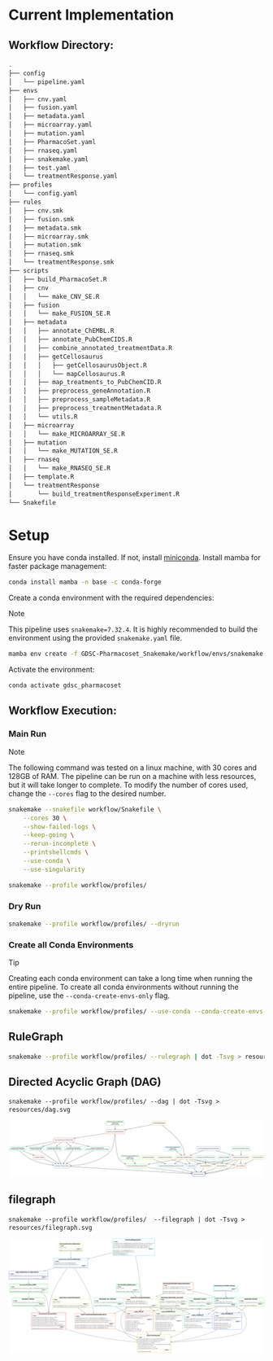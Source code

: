 
# Current Implementation


## Workflow Directory:

```bash
.
├── config
│   └── pipeline.yaml
├── envs
│   ├── cnv.yaml
│   ├── fusion.yaml
│   ├── metadata.yaml
│   ├── microarray.yaml
│   ├── mutation.yaml
│   ├── PharmacoSet.yaml
│   ├── rnaseq.yaml
│   ├── snakemake.yaml
│   ├── test.yaml
│   └── treatmentResponse.yaml
├── profiles
│   └── config.yaml
├── rules
│   ├── cnv.smk
│   ├── fusion.smk
│   ├── metadata.smk
│   ├── microarray.smk
│   ├── mutation.smk
│   ├── rnaseq.smk
│   └── treatmentResponse.smk
├── scripts
│   ├── build_PharmacoSet.R
│   ├── cnv
│   │   └── make_CNV_SE.R
│   ├── fusion
│   │   └── make_FUSION_SE.R
│   ├── metadata
│   │   ├── annotate_ChEMBL.R
│   │   ├── annotate_PubChemCIDS.R
│   │   ├── combine_annotated_treatmentData.R
│   │   ├── getCellosaurus
│   │   │   ├── getCellosaurusObject.R
│   │   │   └── mapCellosaurus.R
│   │   ├── map_treatments_to_PubChemCID.R
│   │   ├── preprocess_geneAnnotation.R
│   │   ├── preprocess_sampleMetadata.R
│   │   ├── preprocess_treatmentMetadata.R
│   │   └── utils.R
│   ├── microarray
│   │   └── make_MICROARRAY_SE.R
│   ├── mutation
│   │   └── make_MUTATION_SE.R
│   ├── rnaseq
│   │   └── make_RNASEQ_SE.R
│   ├── template.R
│   └── treatmentResponse
│       └── build_treatmentResponseExperiment.R
└── Snakefile
```  

# Setup

Ensure you have conda installed. If not, install [miniconda](https://docs.conda.io/en/latest/miniconda.html).
Install mamba for faster package management:

``` bash
conda install mamba -n base -c conda-forge 
```

Create a conda environment with the required dependencies:
> [!NOTE] 
> This pipeline uses `snakemake=7.32.4`. It is highly recommended to build the environment using the provided `snakemake.yaml` file.

```bash
mamba env create -f GDSC-Pharmacoset_Snakemake/workflow/envs/snakemake.yaml
```

Activate the environment:

```bash
conda activate gdsc_pharmacoset
```


## Workflow Execution:

### Main Run
> [!NOTE]
> The following command was tested on a linux machine, with 30 cores and 128GB of RAM.
> The pipeline can be run on a machine with less resources, but it will take longer to complete.
> To modify the number of cores used, change the `--cores` flag to the desired number.

``` bash
snakemake --snakefile workflow/Snakefile \
    --cores 30 \
    --show-failed-logs \
    --keep-going \
    --rerun-incomplete \
    --printshellcmds \
    --use-conda \
    --use-singularity
```


``` bash
snakemake --profile workflow/profiles/
```

### Dry Run
```bash
snakemake --profile workflow/profiles/ --dryrun
```

### Create all Conda Environments
> [!TIP] 
> Creating each conda environment can take a long time when running the entire pipeline. 
> To create all conda environments without running the pipeline, use the `--conda-create-envs-only` flag.

```bash
snakemake --profile workflow/profiles/ --use-conda --conda-create-envs-only
```


## RuleGraph 
``` bash
snakemake --profile workflow/profiles/ --rulegraph | dot -Tsvg > resources/rulegraph.svg
```

## Directed Acyclic Graph (DAG)
``` 
snakemake --profile workflow/profiles/ --dag | dot -Tsvg > resources/dag.svg
```

![DAG](./resources/dag.svg)

## filegraph
```
snakemake --profile workflow/profiles/  --filegraph | dot -Tsvg > resources/filegraph.svg
```

![filegraph](./resources/filegraph.svg)

